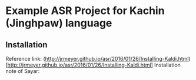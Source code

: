 # Example ASR Project for Kachin (Jinghpaw) language

## Installation

Reference link: (http://jrmeyer.github.io/asr/2016/01/26/Installing-Kaldi.html)[http://jrmeyer.github.io/asr/2016/01/26/Installing-Kaldi.html]
Installation note of Sayar: 
